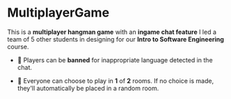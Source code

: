 # MultiplayerGame
This is a **multiplayer hangman game** with an **ingame chat feature** I led a team of 5 other students in designing for our **Intro to Software Engineering** course.

- 🌱 Players can be **banned** for inappropriate language detected in the chat.

- 🌱 Everyone can choose to play in **1** of **2** rooms. If no choice is made, they'll automatically be placed in a random room.

